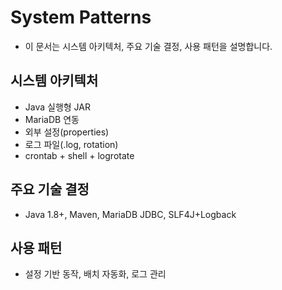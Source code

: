# System Patterns

- 이 문서는 시스템 아키텍처, 주요 기술 결정, 사용 패턴을 설명합니다.

## 시스템 아키텍처
- Java 실행형 JAR
- MariaDB 연동
- 외부 설정(properties)
- 로그 파일(.log, rotation)
- crontab + shell + logrotate

## 주요 기술 결정
- Java 1.8+, Maven, MariaDB JDBC, SLF4J+Logback

## 사용 패턴
- 설정 기반 동작, 배치 자동화, 로그 관리 